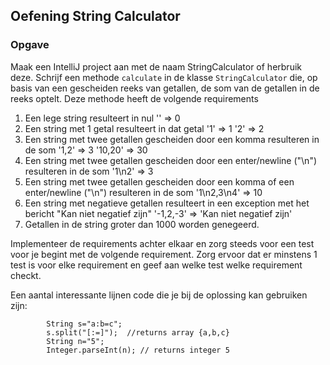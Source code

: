 ## Oefening String Calculator

### Opgave

Maak een IntelliJ project aan met de naam StringCalculator of herbruik deze.
Schrijf een methode `calculate` in de klasse `StringCalculator` die, op basis van een gescheiden reeks van getallen, de som van de getallen in de reeks optelt.
Deze methode heeft de volgende requirements
1. Een lege string resulteert in nul '' => 0
2. Een string met 1 getal resulteert in dat getal '1' => 1 '2' => 2
3. Een string met twee getallen gescheiden door een komma resulteren in de som '1,2' => 3 '10,20' => 30
4. Een string met twee getallen gescheiden door een enter/newline ("\n") resulteren in de som '1\n2' => 3
5. Een string met twee getallen gescheiden door een komma of een enter/newline ("\n") resulteren in de som '1\n2,3\n4' => 10
6. Een string met negatieve getallen resulteert in een exception met het bericht "Kan niet negatief zijn" '-1,2,-3' => 'Kan niet negatief zijn'
7. Getallen in de string groter dan 1000 worden genegeerd.

Implementeer de requirements achter elkaar en zorg steeds voor een test voor je begint met de volgende requirement.
Zorg ervoor dat er minstens 1 test is voor elke requirement en geef aan welke test welke requirement checkt.

Een aantal interessante lijnen code die je bij de oplossing kan gebruiken zijn:
```
        String s="a:b=c";
        s.split("[:=]");  //returns array {a,b,c}
        String n="5";
        Integer.parseInt(n); // returns integer 5
```